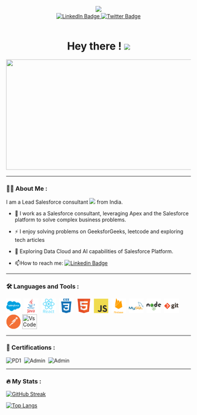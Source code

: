 <!-- Banner Image -->
<div id="header" align="center">
  <img src="https://media.giphy.com/media/M9gbBd9nbDrOTu1Mqx/giphy.gif" width="100"/>
</div>

<!-- Social Links Here -->

<div id="badges" align="center">
  <a href="https://www.linkedin.com/in/vijesh19/" target="_blank">
    <img src="https://img.shields.io/badge/LinkedIn-blue?style=for-the-badge&logo=linkedin&logoColor=white" alt="LinkedIn Badge"/>
  </a>
  <a href="https://x.com/vijesh_19" target="_blank">
    <img src="https://img.shields.io/twitter/follow/Vijesh_19?logo=x&logoColor=white&style=for-the-badge" alt="Twitter Badge"/>
  </a>
</div>

<div align="center">
  <img src="https://komarev.com/ghpvc/?username=VijeshSharma&style=flat-square&color=blue" alt=""/>
</div>


<!-- About content here -->
<div id="body" align="center">
  <h1>
   Hey there ! <img src="https://media.giphy.com/media/hvRJCLFzcasrR4ia7z/giphy.gif" width="30px"/>
 </h1>
<div>

<div align="center">
  <img src="https://i.giphy.com/media/v1.Y2lkPTc5MGI3NjExanBzOHdvcDVvazV0cHhsem9jMm12dXFhdGQ2ODFwczg5ZmRtMDMyaCZlcD12MV9pbnRlcm5hbF9naWZfYnlfaWQmY3Q9Zw/a6AhHy0NNmsKo1JK1D/giphy.gif" width="600" height="300"/>
</div>

<div align="left">
  
  ---
  
  ### :man_technologist: About Me :

  I am a Lead Salesforce consultant <img src="https://media.giphy.com/media/WUlplcMpOCEmTGBtBW/giphy.gif" width="30"> from India.

- :telescope: I work as a Salesforce consultant, leveraging Apex and the Salesforce platform to solve complex business problems.

- :zap:  I enjoy solving problems on GeeksforGeeks, leetcode and exploring tech articles
  
- :seedling: Exploring Data Cloud and AI capabilities of Salesforce Platform.

- :mailbox:How to reach me: [![Linkedin Badge](https://img.shields.io/badge/-kakbar-blue?style=flat&logo=Linkedin&logoColor=white)](https://www.linkedin.com/in/vijesh19/)

---

### :hammer_and_wrench: Languages and Tools :

<div>
  <img src="https://github.com/devicons/devicon/blob/master/icons/salesforce/salesforce-original.svg" title="Salesforce" alt="Salesforce" width="40" height="40"/>&nbsp;
  <img src="https://github.com/devicons/devicon/blob/master/icons/java/java-original-wordmark.svg" title="Java" alt="Java" width="40" height="40"/>&nbsp;
  <img src="https://github.com/devicons/devicon/blob/master/icons/react/react-original-wordmark.svg" title="React" alt="React" width="40" height="40"/>&nbsp;
  <img src="https://github.com/devicons/devicon/blob/master/icons/css3/css3-plain-wordmark.svg"  title="CSS3" alt="CSS" width="40" height="40"/>&nbsp;
  <img src="https://github.com/devicons/devicon/blob/master/icons/html5/html5-original.svg" title="HTML5" alt="HTML" width="40" height="40"/>&nbsp;
  <img src="https://github.com/devicons/devicon/blob/master/icons/javascript/javascript-original.svg" title="JavaScript" alt="JavaScript" width="40" height="40"/>&nbsp;
  <img src="https://github.com/devicons/devicon/blob/master/icons/firebase/firebase-plain-wordmark.svg" title="Firebase" alt="Firebase" width="40" height="40"/>&nbsp;
  <img src="https://github.com/devicons/devicon/blob/master/icons/mysql/mysql-original-wordmark.svg" title="MySQL"  alt="MySQL" width="40" height="40"/>&nbsp;
  <img src="https://github.com/devicons/devicon/blob/master/icons/nodejs/nodejs-original-wordmark.svg" title="NodeJS" alt="NodeJS" width="40" height="40"/>&nbsp;
  <img src="https://github.com/devicons/devicon/blob/master/icons/git/git-original-wordmark.svg" title="Git" **alt="Git" width="40" height="40"/>
  <img src="https://github.com/devicons/devicon/blob/master/icons/postman/postman-original.svg" title="Postman" **alt="Postman" width="40" height="40"/>
  <img src="https://user-images.githubusercontent.com/25181517/192108891-d86b6220-e232-423a-bf5f-90903e6887c3.png" title="VsCode" **alt="VsCode" width="40" height="40"/>
</div>

---

### 📜 Certifications :
<div>
  <img src="https://sfcertified.com/wp-content/uploads/2022/04/Platform-Developer-I.png" title="Java" alt="PD1" width="100" height="100"/>&nbsp;
  <img src="https://developer.salesforce.com/resources2/certification-site/images/Certifications-logo/Administrator.png" title="Admin" alt="Admin" width="100" height="100"/>&nbsp;
  <img src="https://www.growthlondon.uk/hubfs/gl-2023/logos/Product_Logo_OneLine_Marketing_Hub.svg" title="Admin" alt="Admin" width="100" height="100"/>&nbsp;  
</div>


---

### :fire: My Stats :
[![GitHub Streak](http://github-readme-streak-stats.herokuapp.com?user=VijeshSharma&theme=dark&background=000000)](https://git.io/streak-stats)

[![Top Langs](https://github-readme-stats.vercel.app/api/top-langs/?username=VijeshSharma&layout=compact&theme=vision-friendly-dark)](https://github.com/anuraghazra/github-readme-stats)
  
</div>

